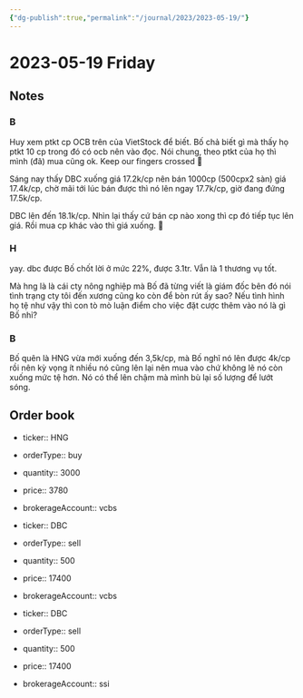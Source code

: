 ```yaml
---
{"dg-publish":true,"permalink":"/journal/2023/2023-05-19/"}
---
```


# 2023-05-19 Friday

## Notes

### B

Huy xem ptkt cp OCB trên của VietStock để biết. Bố chả biết gì mà thấy họ ptkt 10 cp trong đó có ocb nên vào đọc. Nói chung, theo ptkt của họ thì mình (đã) mua cũng ok. Keep our fingers crossed 🤞

Sáng nay thấy DBC xuống giá 17.2k/cp nên bán 1000cp (500cpx2 sàn) giá 17.4k/cp, chờ mãi tới lúc bán được thì nó lên ngay 17.7k/cp, giờ đang đứng 17.5k/cp.

DBC lên đến 18.1k/cp. Nhìn lại thấy cứ bán cp nào xong thì cp đó tiếp tục lên giá. Rồi mua cp khác vào thì giá xuống. 🤔

### H

yay. dbc được Bố chốt lời ở mức 22%, được 3.1tr. Vẫn là 1 thương vụ tốt.

Mà hng là là cái cty nông nghiệp mà Bố đã từng viết là giám đốc bên đó nói tình trạng cty tôi đến xương cũng ko còn để bòn rút ấy sao? Nếu tình hình họ tệ như vậy thì con tò mò luận điểm cho việc đặt cược thêm vào nó là gì Bố nhỉ?

### B

Bố quên là HNG vừa mới xuống đến 3,5k/cp, mà Bố nghĩ nó lên được 4k/cp rồi nên kỳ vọng ít nhiều nó cũng lên lại nên mua vào chứ không lẽ nó còn xuống mức tệ hơn. Nó có thể lên chậm mà mình bù lại số lượng để lướt sóng.

## Order book

- ticker:: HNG
- orderType:: buy
- quantity:: 3000
- price:: 3780
- brokerageAccount:: vcbs

- ticker:: DBC
- orderType:: sell
- quantity:: 500
- price:: 17400
- brokerageAccount:: vcbs

- ticker:: DBC
- orderType:: sell
- quantity:: 500
- price:: 17400
- brokerageAccount:: ssi
